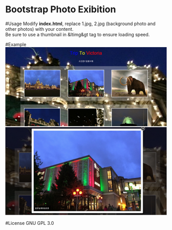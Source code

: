 Bootstrap Photo Exibition
=======================
#Usage
Modify **index.html**, replace 1.jpg, 2.jpg (background photo and other photos) with your content.  
Be sure to use a thumbnail in &ltimg&gt tag to ensure loading speed.  
  
#Example
<img src="Example_Screenshot/1.PNG" /><br /><img src="Example_Screenshot/2.PNG" />
  
#License
GNU GPL 3.0

